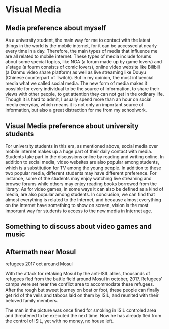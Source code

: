 # Visual Media

## Media preference about myself

As a university student, the main way for me to contact with the latest things in the world is the mobile internet, for it can be accessed at nearly every time in a day. Therefore, the main types of media that influence me are all related to mobile internet. These types of media include forums about some special topics, like NGA (a forum made up by game lovers) and s1stage (a fourm consists of comic lovers), online video website like Bilibili (a Danmu video share platform) as well as live streaming like Douyu (Chinese counterpart of Twitch). But in my opinion, the most influencial media what we called social media. The new form of media makes it possible for every individual to be the source of information, to share their views with other people, to get attention they can not get in the ordinary life. Though it is hard to admit, I usually spend more than an hour on social media everyday, which means it is not only an important source of information, but also a great distraction for me from my schoolwork.

## Visual Media preference about university students

For university students in this era, as mentioned above, social media over mobile internet makes up a huge part of their daily contact with media. Students take part in the discussions online by reading and writing online. In addition to social media, video websites are also popular among students, which is a substitution for TV among the young people. In addition to these two popular media, different students may have different preference. For instance, some of the students may enjoy watching live streaming and browse forums while others may enjoy reading books borrowed from the library. As for video games, in some ways it can also be defined as a kind of media, are also popular among students. In conclusion, we can find that almost everything is related to the Internet, and because almost everything on the Internet have something to show on screen, vision is the most important way for students to access to the new media in Internet age.

## Something to discuss about video games and music

## Aftermath near Mosul

<!-- who
what
where
when
why
how -->

refugees
2017 oct
around Mosul

With the attack for retaking Mosul by the anti-ISIL allies, thousands of refugees fled from the battle field around Mosul in october, 2017. Refugees' camps were set near the conflict area to accommodate these refugees. After the rough but sweet journey on boat or foot, these people can finally get rid of the veils and taboos laid on them by ISIL, and reunited with their beloved family members.

The man in the picture was once fined for smoking in ISIL controled area and threatened to be executed the next time. Now he has already fled from the control of ISIL, yet with no money, no house left.  

